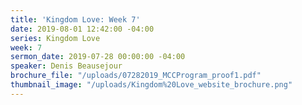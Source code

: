 ```yaml
---
title: 'Kingdom Love: Week 7'
date: 2019-08-01 12:42:00 -04:00
series: Kingdom Love
week: 7
sermon_date: 2019-07-28 00:00:00 -04:00
speaker: Denis Beausejour
brochure_file: "/uploads/07282019_MCCProgram_proof1.pdf"
thumbnail_image: "/uploads/Kingdom%20Love_website_brochure.png"
---
```


